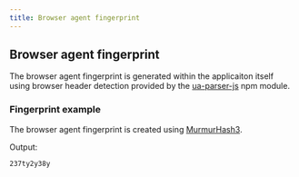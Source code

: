 ```yaml
---
title: Browser agent fingerprint
---
```


## Browser agent fingerprint

The browser agent fingerprint is generated within the applicaiton itself using browser header detection provided by the [ua-parser-js](https://github.com/faisalman/ua-parser-js) npm module.

### Fingerprint example

The browser agent fingerprint is created using [MurmurHash3](https://en.wikipedia.org/wiki/MurmurHash).

Output:

	237ty2y38y
